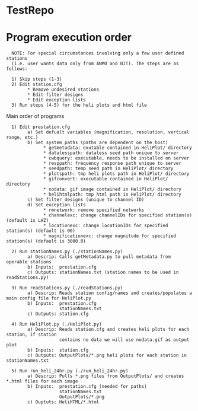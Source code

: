 TestRepo
========
Program execution order
===========================================================

      NOTE: For special circumstances involving only a few user defined stations 
      (i.e. user wants data only from ANMO and BJT). The steps are as follows:
      
      1) Skip steps (1-3)
      2) Edit station.cfg
            * Remove undesired stations
            * Edit filter designs
            * Edit exception lists
      3) Run steps (4-5) for the heli plots and html file

Main order of programs
      
      1) Edit prestation.cfg
            a) Set defualt variables (magnification, resolution, vertical range, etc.)
            b) Set system paths (paths are dependent on the host)
                  * getmetadata: exutable contained in HeliPlot/ directory
                  * datalesspath: dataless seed path unique to server
                  * cwbquery: executable, needs to be installed on server
                  * resppath: frequency response path unique to server
                  * seedpath: temp seed path in HeliPlot/ directory
                  * plotspath: tmp heli plots path in HeliPlot/ directory
                  * gifconvert: executable contained in HeliPlot/ directory
                  * nodata: gif image contained in HeliPlot/ directory
                  * helihtmlpath: tmp html path in HeliPlot/ directory
            c) Set filter designs (unique to channel ID)
            d) Set exception lists
                  * rmnetwork: remove specified networks
                  * channelexc: change channelIDs for specified station(s) (default is LHZ)
                  * locationexc: change locationIDs for specified station(s) (default is 00)
                  * magnificationexc: change magnitude for specified station(s) (default is 3000.0)
                  
      2) Run stationNames.py (./stationNames.py)
            a) Descrip: Calls getMetadata.py to pull metadata from operable stations
            b) Inputs:  prestation.cfg
            c) Outputs: stationNames.txt (station names to be used in readStations.py)
            
      3) Run readStations.py (./readStations.py)
            a) Descrip: Reads station config/names and creates/populates a main config file for HeliPlot.py
            b) Inputs:  prestation.cfg
                        stationNames.txt
            c) Outputs: station.cfg
            
      4) Run HeliPlot.py (./HeliPlot.py)
            a) Descrip: Reads station.cfg and creates heli plots for each station, if station 
                        contains no data we will use nodata.gif as output plot
            b) Inputs:  station.cfg
            c) Outputs: OutputPlots/*.png heli plots for each station in stationNames.txt
            
      5) Run run_heli_24hr.py (./run_heli_24hr.py)
            a) Descrip: Pulls *.png files from OutputPlots/ and creates *.html files for each image
            b) Inputs:  prestation.cfg (needed for paths)
                        stationNames.txt
                        OutputPlots/*.png
            c) Ouptuts: HeliHTML/*.html
            
                  

